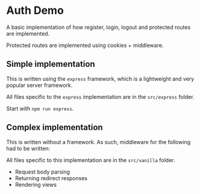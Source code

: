 # Auth Demo

A basic implementation of how register, login, logout and protected routes are implemented.

Protected routes are implemented using cookies + middleware.

## Simple implementation

This is written using the `express` framework, which is a lightweight and very popular server framework.

All files specific to the `express` implementation are in the `src/express` folder.

Start with `npm run express`.

## Complex implementation

This is written without a framework. As such, middleware for the following had to be written:

All files specific to this implementation are in the `src/vanilla` folder.

- Request body parsing
- Returning redirect responses
- Rendering views
